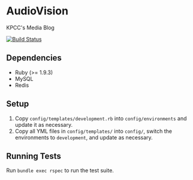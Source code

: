 # AudioVision

KPCC's Media Blog

[![Build Status](https://circleci.com/gh/SCPR/AudioVision.png?circle-token=6b0598955b109f205b4210062884cc34d7480797)](https://circleci.com/gh/SCPR/AudioVision)

## Dependencies
* Ruby (>= 1.9.3)
* MySQL
* Redis

## Setup
1. Copy `config/templates/development.rb` into `config/environments` and update it as necessary.
2. Copy all YML files in `config/templates/` into `config/`, switch the environments to `development`, and update as necessary.

## Running Tests
Run `bundle exec rspec` to run the test suite.
